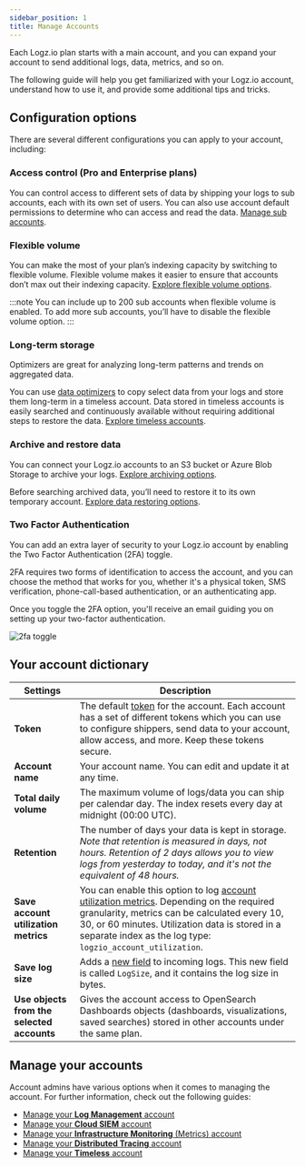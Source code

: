 ```yaml
---
sidebar_position: 1
title: Manage Accounts
---
```



Each Logz.io plan starts with a main account, and you can expand your account to send additional logs, data, metrics, and so on.

The following guide will help you get familiarized with your Logz.io account, understand how to use it, and provide some additional tips and tricks.



## Configuration options

There are several different configurations you can apply to your account, including:

### Access control (Pro and Enterprise plans)

You can control access to different sets of data by shipping your logs to sub accounts, each with its own set of users. You can also use account default permissions to determine who can access and read the data. [Manage sub accounts](https://docs.logz.io/user-guide/accounts/manage-the-main-account-and-sub-accounts.html).

### Flexible volume

You can make the most of your plan’s indexing capacity by switching to flexible volume. Flexible volume makes it easier to ensure that accounts don’t max out their indexing capacity. [Explore flexible volume options](https://docs.logz.io/user-guide/accounts/flexible-volume.html).


:::note
You can include up to 200 sub accounts when flexible volume is enabled. To add more sub accounts, you’ll have to disable the flexible volume option.
:::

### Long-term storage

Optimizers are great for analyzing long-term patterns and trends on aggregated data.

You can use [data optimizers](https://docs.logz.io/user-guide/optimizers/configure-optimizers.html) to copy select data from your logs and store them long-term in a timeless account. Data stored in timeless accounts is easily searched and continuously available without requiring additional steps to restore the data. [Explore timeless accounts](/user-guide/accounts/manage-the-main-account-and-sub-accounts.html#timeless).

### Archive and restore data

You can connect your Logz.io accounts to an S3 bucket or Azure Blob Storage to archive your logs. [Explore archiving options](https://docs.logz.io/user-guide/archive-and-restore/).

Before searching archived data, you’ll need to restore it to its own temporary account. [Explore data restoring options](https://docs.logz.io/user-guide/archive-and-restore/restore-archived-logs.html).

### Two Factor Authentication

You can add an extra layer of security to your Logz.io account by enabling the Two Factor Authentication (2FA) toggle. 

2FA requires two forms of identification to access the account, and you can choose the method that works for you, whether it's a physical token, SMS verification, phone-call-based authentication, or an authenticating app.

Once you toggle the 2FA option, you'll receive an email guiding you on setting up your two-factor authentication.

![2fa toggle](https://dytvr9ot2sszz.cloudfront.net/logz-docs/accounts/2fa-toggle.png)


## Your account dictionary


| Settings | Description |
|---|---|
| **Token** | The default [token](/user-guide/tokens/) for the account. Each account has a set of different tokens which you can use to configure shippers, send data to your account, allow access, and more. Keep these tokens secure. |
| **Account name** | Your account name. You can edit and update it at any time. |
| **Total daily volume** | The maximum volume of logs/data you can ship per calendar day. The index resets every day at midnight (00:00 UTC). |
| **Retention** | The number of days your data is kept in storage. _Note that retention is measured in days, not hours. Retention of 2 days allows you to view logs from yesterday to today, and it's not the equivalent of 48 hours._  |
| **Save account utilization metrics** | You can enable this option to log [account utilization metrics](/user-guide/accounts/manage-account-usage.html#what-are-account-utilization-metrics). Depending on the required granularity, metrics can be calculated every 10, 30, or 60 minutes. Utilization data is stored in a separate index as the log type: `logzio_account_utilization`. |
| **Save log size** | Adds a [new field](/user-guide/accounts/manage-account-usage.html#what-happens-when-i-save-log-size) to incoming logs. This new field is called `LogSize`, and it contains the log size in bytes. |
| **Use objects from the selected accounts** | Gives the account access to OpenSearch Dashboards objects (dashboards, visualizations, saved searches) stored in other accounts under the same plan. |

## Manage your accounts

Account admins have various options when it comes to managing the account. For further information, check out the following guides:

* [Manage your **Log Management** account](/docs/user-guide/admin/logzio-accounts/manage-the-main-account-and-sub-accounts#logs)
* [Manage your **Cloud SIEM** account](/docs/user-guide/admin/logzio-accounts/manage-the-main-account-and-sub-accounts#siem)
* [Manage your **Infrastructure Monitoring** (Metrics) account](/docs/user-guide/admin/logzio-accounts/manage-the-main-account-and-sub-accounts#metrics)
* [Manage your **Distributed Tracing** account](/docs/user-guide/admin/logzio-accounts/manage-the-main-account-and-sub-accounts#tracing)
* [Manage your **Timeless** account](/docs/user-guide/admin/logzio-accounts/manage-the-main-account-and-sub-accounts#timeless)